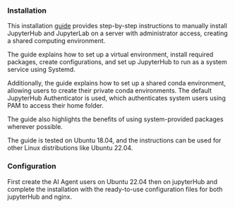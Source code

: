 ### Installation

This installation [guide](https://github.com/jupyterhub/jupyterhub-the-hard-way/blob/HEAD/docs/installation-guide-hard.md) provides step-by-step instructions to manually install JupyterHub and JupyterLab on a server with administrator access, creating a shared computing environment. 

The guide explains how to set up a virtual environment, install required packages, create configurations, and set up JupyterHub to run as a system service using Systemd. 

Additionally, the guide explains how to set up a shared conda environment, allowing users to create their private conda environments. The default JupyterHub Authenticator is used, which authenticates system users using PAM to access their home folder. 

The guide also highlights the benefits of using system-provided packages wherever possible. 

The guide is tested on Ubuntu 18.04, and the instructions can be used for other Linux distributions like Ubuntu 22.04.

### Configuration

First create the  AI Agent users on Ubuntu 22.04 then on jupyterHub and complete the installation with the ready-to-use configuration files for both jupyterHub and nginx.